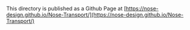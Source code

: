 This directory is published as a Github Page at
[https://nose-design.github.io/Nose-Transport/](https://nose-design.github.io/Nose-Transport/)
